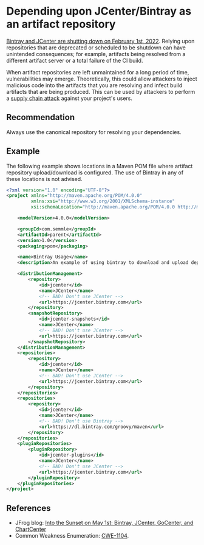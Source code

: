# Depending upon JCenter/Bintray as an artifact repository
[Bintray and JCenter are shutting down on February 1st, 2022](https://jfrog.com/blog/into-the-sunset-bintray-jcenter-gocenter-and-chartcenter/). Relying upon repositories that are deprecated or scheduled to be shutdown can have unintended consequences; for example, artifacts being resolved from a different artifact server or a total failure of the CI build.

When artifact repositories are left unmaintained for a long period of time, vulnerabilities may emerge. Theoretically, this could allow attackers to inject malicious code into the artifacts that you are resolving and infect build artifacts that are being produced. This can be used by attackers to perform a [supply chain attack](https://en.wikipedia.org/wiki/Supply_chain_attack) against your project's users.


## Recommendation
Always use the canonical repository for resolving your dependencies.


## Example
The following example shows locations in a Maven POM file where artifact repository upload/download is configured. The use of Bintray in any of these locations is not advised.


```xml
<?xml version="1.0" encoding="UTF-8"?>
<project xmlns="http://maven.apache.org/POM/4.0.0"
         xmlns:xsi="http://www.w3.org/2001/XMLSchema-instance"
         xsi:schemaLocation="http://maven.apache.org/POM/4.0.0 http://maven.apache.org/maven-v4_0_0.xsd">

    <modelVersion>4.0.0</modelVersion>

    <groupId>com.semmle</groupId>
    <artifactId>parent</artifactId>
    <version>1.0</version>
    <packaging>pom</packaging>

    <name>Bintray Usage</name>
    <description>An example of using bintray to download and upload dependencies</description>

    <distributionManagement>
        <repository>
            <id>jcenter</id>
            <name>JCenter</name>
            <!-- BAD! Don't use JCenter -->
            <url>https://jcenter.bintray.com</url>
        </repository>
        <snapshotRepository>
            <id>jcenter-snapshots</id>
            <name>JCenter</name>
            <!-- BAD! Don't use JCenter -->
            <url>https://jcenter.bintray.com</url>
        </snapshotRepository>
    </distributionManagement>
    <repositories>
        <repository>
            <id>jcenter</id>
            <name>JCenter</name>
            <!-- BAD! Don't use JCenter -->
            <url>https://jcenter.bintray.com</url>
        </repository>
    </repositories>
    <repositories>
        <repository>
            <id>jcenter</id>
            <name>JCenter</name>
            <!-- BAD! Don't use Bintray -->
            <url>https://dl.bintray.com/groovy/maven</url>
        </repository>
    </repositories>
    <pluginRepositories>
        <pluginRepository>
            <id>jcenter-plugins</id>
            <name>JCenter</name>
            <!-- BAD! Don't use JCenter -->
            <url>https://jcenter.bintray.com</url>
        </pluginRepository>
    </pluginRepositories>
</project>

```

## References
* JFrog blog: [ Into the Sunset on May 1st: Bintray, JCenter, GoCenter, and ChartCenter ](https://jfrog.com/blog/into-the-sunset-bintray-jcenter-gocenter-and-chartcenter/)
* Common Weakness Enumeration: [CWE-1104](https://cwe.mitre.org/data/definitions/1104.html).
